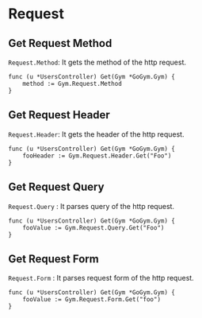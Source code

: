 # Request

## Get Request Method
```Request.Method```: It gets the method of the http request.

```
func (u *UsersController) Get(Gym *GoGym.Gym) {
	method := Gym.Request.Method
}
```
## Get Request Header
```Request.Header```: It gets the header of the http request.

```
func (u *UsersController) Get(Gym *GoGym.Gym) {
	fooHeader := Gym.Request.Header.Get("Foo")
}
```

## Get Request Query
```Request.Query``` : It parses query of the http request.

```
func (u *UsersController) Get(Gym *GoGym.Gym) {
	fooValue := Gym.Request.Query.Get("Foo")
}
```

## Get Request Form

```Request.Form``` : It parses request form of the http request.

```
func (u *UsersController) Get(Gym *GoGym.Gym) {
	fooValue := Gym.Request.Form.Get("foo")
}
```
